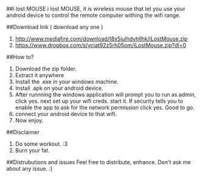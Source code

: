 ##i lost MOUSE
i lost MOUSE, it is wireless mouse that let you use your android device to control the remote computer withing the wifi range.

##Download link ( download any one )
1. http://www.mediafire.com/download/t8x5iulhdyhllhk/iLostMouse.zip
2. https://www.dropbox.com/s/yciat92z5rh05om/iLostMouse.zip?dl=0

##How to? 
1. Download the zip folder.
2. Extract it anywhere
3. Install the .exe in your windows machine.
4. Install .apk on your android device.
5. After runnning the windows application will prompt you to run as admin, click yes. next set up your wifi creds. start it. If security tells you to enable the app to ask for the network permission click yes. Good to go.
6. connect your android device to that wifi.
7. Now enjoy.

##Disclaimer
1. Do some workout. :3 
2. Burn your fat.

##Distrubutions and issues
Feel free to distribute, enhance. Don't ask me about any issue. :)